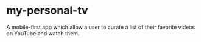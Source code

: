 # my-personal-tv
A mobile-first app which allow a user to curate a list of their favorite videos on YouTube and watch them.
